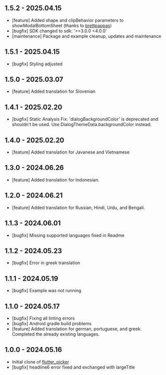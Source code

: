 ## 1.5.2 - 2025.04.15

* [feature] Added shape and clipBehavior parameters to showModalBottomSheet (thanks to [brettpappas](https://github.com/octologs/flutter_picker_plus/pull/12))
* [bugfix] SDK changed to sdk: '>=3.0.0 <4.0.0'
* [maintenance] Package and example cleanup, updates and maintenance

## 1.5.1 - 2025.04.15

* [bugfix] Styling adjusted

## 1.5.0 - 2025.03.07

* [feature] Added translation for Slovenian

## 1.4.1 - 2025.02.20

* [bugfix] Static Analysis Fix: 'dialogBackgroundColor' is deprecated and shouldn't be used. Use DialogThemeData.backgroundColor instead.

## 1.4.0 - 2025.02.20

* [feature] Added translation for Javanese and Vietnamese

## 1.3.0 - 2024.06.26

* [feature] Added translation for Indonesian.

## 1.2.0 - 2024.06.21

* [feature] Added translation for Russian, Hindi, Urdu, and Bengali.

## 1.1.3 - 2024.06.01

* [bugfix] Missing supported languages fixed in Readme

## 1.1.2 - 2024.05.23

* [bugfix] Error in greek translation

## 1.1.1 - 2024.05.19

* [bugfix] Example was not running

## 1.1.0 - 2024.05.17

* [bugfix] Fixing all linting errors
* [bugfix] Android gradle build problems
* [feature] Added translation for german, portuguese, and greek. Completed the already existing languages.

## 1.0.0 - 2024.05.16

* Initial clone of [flutter_picker](https://github.com/yangyxd/flutter_picker)
* [bugfix] headline6 error fixed and exchanged with largeTitle
